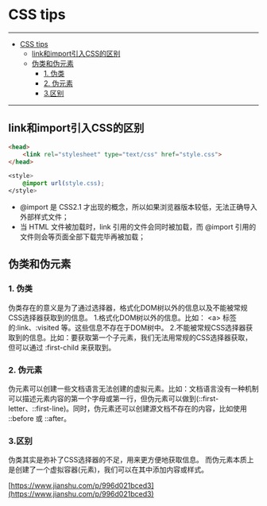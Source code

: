 # CSS tips

---

- [CSS tips](#css-tips)
  - [link和import引入CSS的区别](#link和import引入css的区别)
  - [伪类和伪元素](#伪类和伪元素)
    - [1. 伪类](#1-伪类)
    - [2. 伪元素](#2-伪元素)
    - [3.区别](#3区别)

---

## link和import引入CSS的区别

```html
<head>
    <link rel="stylesheet" type="text/css" href="style.css">
</head>
```

```css
<style>
    @import url(style.css);
</style>
```

- @import 是 CSS2.1 才出现的概念，所以如果浏览器版本较低，无法正确导入外部样式文件；
- 当 HTML 文件被加载时，link 引用的文件会同时被加载，而 @import 引用的文件则会等页面全部下载完毕再被加载；

## 伪类和伪元素

### 1. 伪类

伪类存在的意义是为了通过选择器，格式化DOM树以外的信息以及不能被常规CSS选择器获取到的信息。
1.格式化DOM树以外的信息。比如： \<a> 标签的:link、:visited 等。这些信息不存在于DOM树中。
2.不能被常规CSS选择器获取到的信息。比如：要获取第一个子元素，我们无法用常规的CSS选择器获取，但可以通过 :first-child 来获取到。

### 2. 伪元素

伪元素可以创建一些文档语言无法创建的虚拟元素。比如：文档语言没有一种机制可以描述元素内容的第一个字母或第一行，但伪元素可以做到(::first-letter、::first-line)。同时，伪元素还可以创建源文档不存在的内容，比如使用 ::before 或  ::after。

### 3.区别

伪类其实是弥补了CSS选择器的不足，用来更方便地获取信息。
而伪元素本质上是创建了一个虚拟容器(元素)，我们可以在其中添加内容或样式。

[https://www.jianshu.com/p/996d021bced3](https://www.jianshu.com/p/996d021bced3)